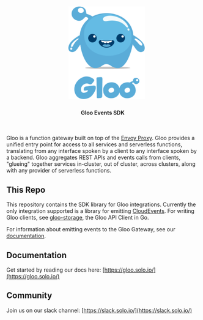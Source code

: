 <h1 align="center">
    <img src="Gloo-01.png" alt="Gloo Events SDK" width="200" height="242">
  <br>
</h1>


<h4 align="center">Gloo Events SDK</h4>
<BR>

Gloo is a function gateway built on top of the [Envoy Proxy](https://www.Envoyproxy.io). Gloo provides a unified entry point
for access to all services and serverless functions, translating from any interface spoken by a client to any interface
spoken by a backend. Gloo aggregates REST APIs and events calls from clients, "glueing" together services in-cluster, 
out of cluster, across clusters, along with any provider of serverless functions.

This Repo 
----

This repository contains the SDK library for Gloo integrations. Currently the only integration supported is a library for
emitting [CloudEvents](TODO). For writing Gloo clients, see [gloo-storage](https://www.github.com/solo-io/gloo-storage), the 
Gloo API Client in Go. 

For information about emitting events to the Gloo Gateway, see our [documentation](https://gloo.solo.io). 

Documentation
-----

Get started by reading our docs here: [https://gloo.solo.io/](https://gloo.solo.io/)

Community
-----
Join us on our slack channel: [https://slack.solo.io/](https://slack.solo.io/)

